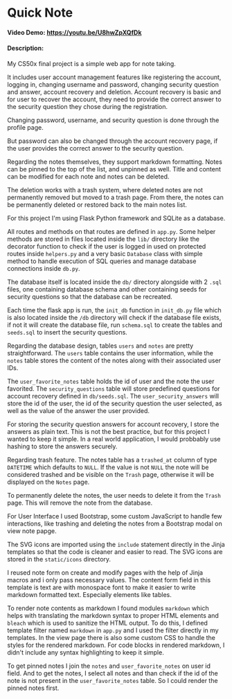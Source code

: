 # Quick Note
#### Video Demo:  https://youtu.be/U8hwZpXQfDk
#### Description:
My CS50x final project is a simple web app for note taking.

It includes user account management features like registering the account, logging in, changing username and password, changing security question and answer, account recovery and deletion. Account recovery is basic and for user to recover the account, they need to provide the correct answer to the security question they chose during the registration.

Changing password, username, and security question is done through the profile page.

But password can also be changed through the account recovery page, if the user provides the correct answer to the security question.

Regarding the notes themselves, they support markdown formatting. Notes can be pinned to the top of the list, and unpinned as well. Title and content can be modified for each note and notes can be deleted.

The deletion works with a trash system, where deleted notes are not permanently removed but moved to a trash page. From there, the notes can be permanently deleted or restored back to the main notes list.

For this project I'm using Flask Python framework and SQLite as a database.

All routes and methods on that routes are defined in `app.py`. Some helper methods are stored in files located inside the `lib/` directory like the decorator function to check if the user is logged in used on protected routes inside `helpers.py` and a very basic `Database` class with simple method to handle execution of SQL queries and manage database connections inside `db.py`.

The database itself is located inside the `db/` directory alongside with 2 `.sql` files, one containing database schema and other containing seeds for security questions so that the database can be recreated.

Each time the flask app is run, the `init_db` function in `init_db.py` file which is also located inside the `/db` directory will check if the database file exists, if not it will create the database file, run `schema.sql` to create the tables and `seeds.sql` to insert the security questions.

Regarding the database design, tables `users` and `notes` are pretty straightforward. The `users` table contains the user information, while the `notes` table stores the content of the notes along with their associated user IDs.

The `user_favorite_notes` table holds the id of user and the note the user favorited. The `security_questions` table will store predefined questions for account recovery defined in `db/seeds.sql`. The `user_security_answers` will store the id of the user, the id of the security question the user selected, as well as the value of the answer the user provided.

For storing the security question answers for account recovery, I store the answers as plain text. This is not the best practice, but for this project I wanted to keep it simple. In a real world application, I would probbably use hashing to store the answers securely.

Regarding trash feature. The notes table has a `trashed_at` column of type `DATETIME` which defaults to `NULL`. If the value is not `NULL` the note will be considered trashed and be visible on the `Trash` page, otherwise it will be displayed on the `Notes` page.

To permanently delete the notes, the user needs to delete it from the `Trash` page. This will remove the note from the database.

For User Interface I used Bootstrap, some custom JavaScript to handle few interactions, like trashing and deleting the notes from a Bootstrap modal on view note papge.

The SVG icons are imported using the `include` statement directly in the Jinja templates so that the code is cleaner and easier to read. The SVG icons are stored in the `static/icons` directory.

I reused note form on create and modify pages with the help of Jinja macros and i only pass necessary values. The content form field in this template is text are with monospace font to make it easier to write markdown formatted text. Especially elements like tables.

To render note contents as markdown I found modules `markdown` which helps with translating the markdown syntax to proper HTML elements and `bleach` which is used to sanitize the HTML output. To do this, I defined template filter named `markdown` in `app.py` and I used the filter directly in my templates. In the view page there is also some custom CSS to handle the styles for the rendered markdown. For code blocks in rendered markdown, I didn't include any syntax highlighting to keep it simple.

To get pinned notes I join the `notes` and `user_favorite_notes` on user id field. And to get the notes, I select all notes and than check if the id of the note is not present in the `user_favorite_notes` table. So I could render the pinned notes first.
